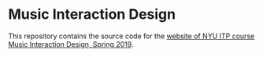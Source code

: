 # Music Interaction Design
This repository contains the source code for the [website of NYU ITP course Music Interaction Design, Spring 2019](https://luisaph.github.io/music-interaction-design-spring-2019/).